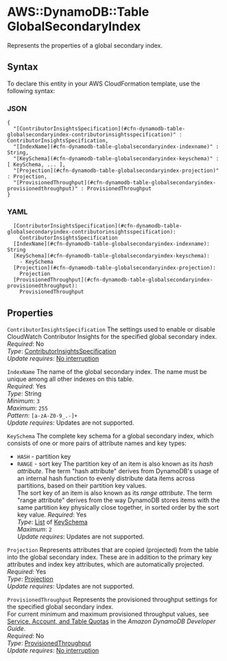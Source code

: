 # AWS::DynamoDB::Table GlobalSecondaryIndex<a name="aws-properties-dynamodb-table-globalsecondaryindex"></a>

Represents the properties of a global secondary index\.

## Syntax<a name="aws-properties-dynamodb-table-globalsecondaryindex-syntax"></a>

To declare this entity in your AWS CloudFormation template, use the following syntax:

### JSON<a name="aws-properties-dynamodb-table-globalsecondaryindex-syntax.json"></a>

```
{
  "[ContributorInsightsSpecification](#cfn-dynamodb-table-globalsecondaryindex-contributorinsightsspecification)" : ContributorInsightsSpecification,
  "[IndexName](#cfn-dynamodb-table-globalsecondaryindex-indexname)" : String,
  "[KeySchema](#cfn-dynamodb-table-globalsecondaryindex-keyschema)" : [ KeySchema, ... ],
  "[Projection](#cfn-dynamodb-table-globalsecondaryindex-projection)" : Projection,
  "[ProvisionedThroughput](#cfn-dynamodb-table-globalsecondaryindex-provisionedthroughput)" : ProvisionedThroughput
}
```

### YAML<a name="aws-properties-dynamodb-table-globalsecondaryindex-syntax.yaml"></a>

```
  [ContributorInsightsSpecification](#cfn-dynamodb-table-globalsecondaryindex-contributorinsightsspecification):
    ContributorInsightsSpecification
  [IndexName](#cfn-dynamodb-table-globalsecondaryindex-indexname): String
  [KeySchema](#cfn-dynamodb-table-globalsecondaryindex-keyschema):
    - KeySchema
  [Projection](#cfn-dynamodb-table-globalsecondaryindex-projection):
    Projection
  [ProvisionedThroughput](#cfn-dynamodb-table-globalsecondaryindex-provisionedthroughput):
    ProvisionedThroughput
```

## Properties<a name="aws-properties-dynamodb-table-globalsecondaryindex-properties"></a>

`ContributorInsightsSpecification` <a name="cfn-dynamodb-table-globalsecondaryindex-contributorinsightsspecification"></a>
The settings used to enable or disable CloudWatch Contributor Insights for the specified global secondary index\.  
_Required_: No  
_Type_: [ContributorInsightsSpecification](aws-properties-dynamodb-table-contributorinsightsspecification.md)  
_Update requires_: [No interruption](https://docs.aws.amazon.com/AWSCloudFormation/latest/UserGuide/using-cfn-updating-stacks-update-behaviors.html#update-no-interrupt)

`IndexName` <a name="cfn-dynamodb-table-globalsecondaryindex-indexname"></a>
The name of the global secondary index\. The name must be unique among all other indexes on this table\.  
_Required_: Yes  
_Type_: String  
_Minimum_: `3`  
_Maximum_: `255`  
_Pattern_: `[a-zA-Z0-9_.-]+`  
_Update requires_: Updates are not supported\.

`KeySchema` <a name="cfn-dynamodb-table-globalsecondaryindex-keyschema"></a>
The complete key schema for a global secondary index, which consists of one or more pairs of attribute names and key types:

- `HASH` \- partition key
- `RANGE` \- sort key
  The partition key of an item is also known as its _hash attribute_\. The term "hash attribute" derives from DynamoDB's usage of an internal hash function to evenly distribute data items across partitions, based on their partition key values\.  
  The sort key of an item is also known as its _range attribute_\. The term "range attribute" derives from the way DynamoDB stores items with the same partition key physically close together, in sorted order by the sort key value\.
  _Required_: Yes  
  _Type_: [List](aws-properties-dynamodb-table-keyschema.md) of [KeySchema](aws-properties-dynamodb-table-keyschema.md)  
  _Maximum_: `2`  
  _Update requires_: Updates are not supported\.

`Projection` <a name="cfn-dynamodb-table-globalsecondaryindex-projection"></a>
Represents attributes that are copied \(projected\) from the table into the global secondary index\. These are in addition to the primary key attributes and index key attributes, which are automatically projected\.  
_Required_: Yes  
_Type_: [Projection](aws-properties-dynamodb-table-projection.md)  
_Update requires_: Updates are not supported\.

`ProvisionedThroughput` <a name="cfn-dynamodb-table-globalsecondaryindex-provisionedthroughput"></a>
Represents the provisioned throughput settings for the specified global secondary index\.  
For current minimum and maximum provisioned throughput values, see [Service, Account, and Table Quotas](https://docs.aws.amazon.com/amazondynamodb/latest/developerguide/Limits.html) in the _Amazon DynamoDB Developer Guide_\.  
_Required_: No  
_Type_: [ProvisionedThroughput](aws-properties-dynamodb-table-provisionedthroughput.md)  
_Update requires_: [No interruption](https://docs.aws.amazon.com/AWSCloudFormation/latest/UserGuide/using-cfn-updating-stacks-update-behaviors.html#update-no-interrupt)
